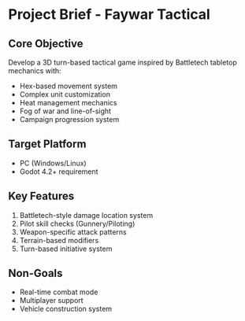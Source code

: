 # Project Brief - Faywar Tactical

## Core Objective
Develop a 3D turn-based tactical game inspired by Battletech tabletop mechanics with:
- Hex-based movement system
- Complex unit customization
- Heat management mechanics
- Fog of war and line-of-sight
- Campaign progression system

## Target Platform
- PC (Windows/Linux)
- Godot 4.2+ requirement

## Key Features
1. Battletech-style damage location system
2. Pilot skill checks (Gunnery/Piloting)
3. Weapon-specific attack patterns
4. Terrain-based modifiers
5. Turn-based initiative system

## Non-Goals
- Real-time combat mode
- Multiplayer support
- Vehicle construction system